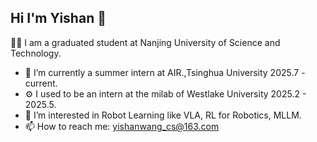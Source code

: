 ## Hi I'm Yishan 👋
🧑‍🎓 I am a graduated student at Nanjing University of Science and Technology.

- 🔭 I’m currently a summer intern at AIR.,Tsinghua University  2025.7 - current.
- ⚙️ I used to be an intern at the milab of Westlake University 2025.2 - 2025.5.
- 🌱 I’m interested in Robot Learning like VLA, RL for Robotics, MLLM.
- 📫 How to reach me: yishanwang_cs@163.com
